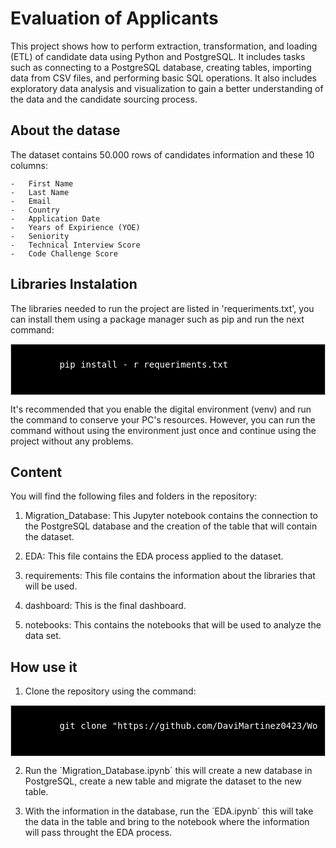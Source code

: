 # Evaluation of Applicants

This project shows how to perform extraction, transformation, and loading (ETL) of candidate data using Python and PostgreSQL. It includes tasks such as connecting to a PostgreSQL database, creating tables, importing data from CSV files, and performing basic SQL operations. It also includes exploratory data analysis and visualization to gain a better understanding of the data and the candidate sourcing process.

## About the datase

The dataset contains 50.000 rows of candidates information and these 10 columns:

    -   First Name
    -   Last Name
    -   Email
    -   Country
    -   Application Date
    -   Years of Expirience (YOE)
    -   Seniority
    -   Technical Interview Score
    -   Code Challenge Score

## Libraries Instalation

The libraries needed to run the project are listed in 'requeriments.txt', you can install them using a package manager such as pip and run the next command:

<div style="background-color: #000000;font-size: 14px ;color: #FFFFFF; padding: 10px; border: 1px solid #ccc">
    <pre>
        pip install - r requeriments.txt
    </pre>
</div>

It's recommended that you enable the digital environment (venv) and run the command to conserve your PC's resources.
However, you can run the command without using the environment just once and continue using the project without any problems.

## Content

You will find the following files and folders in the repository:

1. Migration_Database: This Jupyter notebook contains the connection to the PostgreSQL database and the creation of the table that will contain the dataset.

2. EDA: This file contains the EDA process applied to the dataset.

3. requirements: This file contains the information about the libraries that will be used.

4. dashboard: This is the final dashboard.

5. notebooks: This contains the notebooks that will be used to analyze the data set.

## How use it

1.  Clone the repository using the command:

<div style="background-color: #000000;font-size: 14px ;color: #FFFFFF; padding: 10px; border: 1px solid #ccc">
    <pre>
        git clone "https://github.com/DaviMartinez0423/Workshop_ETL"
    </pre>
</div>

2.  Run the ´Migration_Database.ipynb´ this will create a new database in PostgreSQL, create a new table and migrate the dataset to the new table.

3.  With the information in the database, run the ´EDA.ipynb´ this will take the data in the table and bring to the notebook where the information will pass throught the EDA process.